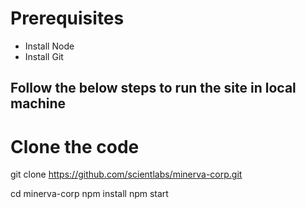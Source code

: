 # Prerequisites
* Install Node
* Install Git
  
## Follow the below steps to run the site in local machine

# Clone the code
git clone https://github.com/scientlabs/minerva-corp.git

cd minerva-corp
npm install
npm start
